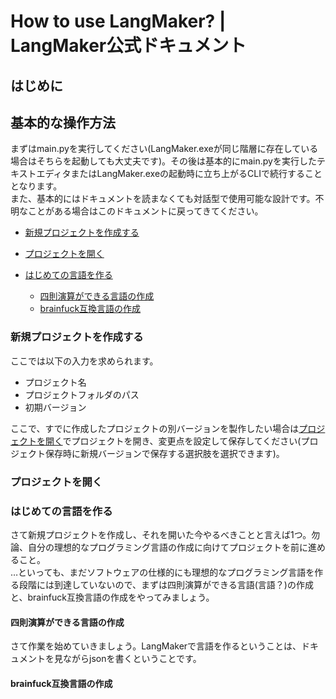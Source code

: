 # How to use LangMaker? | LangMaker公式ドキュメント

## はじめに

## 基本的な操作方法
まずはmain.pyを実行してください(LangMaker.exeが同じ階層に存在している場合はそちらを起動しても大丈夫です)。その後は基本的にmain.pyを実行したテキストエディタまたはLangMaker.exeの起動時に立ち上がるCLIで続行することとなります。<br>
また、基本的にはドキュメントを読まなくても対話型で使用可能な設計です。不明なことがある場合はこのドキュメントに戻ってきてください。<br>

- [新規プロジェクトを作成する](###新規プロジェクトを作成する)
- [プロジェクトを開く](###プロジェクトを開く)

- [はじめての言語を作る](###はじめての言語を作る)
  + [四則演算ができる言語の作成](####四則演算ができる言語の作成)
  + [brainfuck互換言語の作成](####brainfuck互換言語の作成)

### 新規プロジェクトを作成する
ここでは以下の入力を求められます。<br>

* プロジェクト名<br>
* プロジェクトフォルダのパス<br>
* 初期バージョン<br>

ここで、すでに作成したプロジェクトの別バージョンを製作したい場合は[プロジェクトを開く](###プロジェクトを開く)でプロジェクトを開き、変更点を設定して保存してください(プロジェクト保存時に新規バージョンで保存する選択肢を選択できます)。

### プロジェクトを開く

### はじめての言語を作る
さて新規プロジェクトを作成し、それを開いた今やるべきことと言えば1つ。勿論、自分の理想的なプログラミング言語の作成に向けてプロジェクトを前に進めること。<br>
…といっても、まだソフトウェアの仕様的にも理想的なプログラミング言語を作る段階には到達していないので、まずは四則演算ができる言語(言語？)の作成と、brainfuck互換言語の作成をやってみましょう。

#### 四則演算ができる言語の作成
さて作業を始めていきましょう。LangMakerで言語を作るということは、ドキュメントを見ながらjsonを書くということです。

#### brainfuck互換言語の作成
